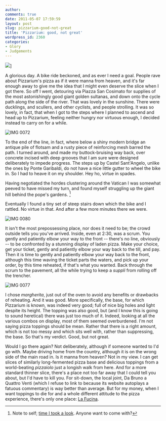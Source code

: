 ```yaml
---
author:
comments: true
date: 2011-05-07 17:59:59
layout: post
slug: pizzarium-good-not-great
title: 'Pizzarium: good, not great'
wordpress_id: 2360
categories:
- Glory
- Judgements
---
```


![](/uploads/2011/05/IMG_0079.jpg)]

A glorious day. A bike ride beckoned, and as ever I need a goal. People rave about Pizzarium's pizza as if it were manna from heaven, and it's far enough away to give me the idea that I might even deserve the slice when I got there. So off I went, detouring via Piazza San Cosimato for supplies of the most astonishingly good giant golden sultanas, and down onto the cycle path along the side of the river. That was lovely in the sunshine. There were ducklings, and scullers, and other cyclists, and people strolling. It was so lovely, in fact, that when I got to the steps where I planned to ascend and head up to Pizzarium, feeling neither hungry nor virtuous enough, I decided instead to carry on for a while.

![IMG 0072](/uploads/2011/05/IMG_0072.jpg)

To the end of the line, in fact, where below a shiny modern bridge an antique pile of flotsam and a rusty piece of reinforcing mesh barred the path. I turned around, and made my buttock-bruising way back, over concrete incised with deep grooves that I am sure were designed deliberately to impede progress. The steps up by Castel Sant'Angelo, unlike the ones by Ponte Garibaldi, do not have a nice little gutter to wheel the bike in. So I had to heave it on my shoulder. Hey ho, virtue in spades.

Having negotiated the hordes clustering around the Vatican I was somewhat peeved to have missed my turn, and found myself struggling up the giant hill behind the pope's gardens. [^fn1]
[^fn1]: Note to self; [time I took a look](http://mv.vatican.va/2_IT/pages/z-Info/MV_Info_Servizi_Visite.html). Anyone want to come with? 

 Eventually I found a tiny set of steep stairs down which the bike and I rattled. No virtue in that. And after a few more minutes there we were.

![IMG 0080](/uploads/2011/05/IMG_0080.jpg)

It isn't the most prepossessing place, nor does it need to be; the crowd outside tells you you've arrived. Inside, even at 2:30, was a scrum. You gently and patiently elbow your way to the front -- there's no line, obviously -- to be confronted by a stunning display of laden pizza. Make your choice, get your ticket, gently and patiently elbow your way back to the till, and pay. Then it is time to gently and patiently elbow your way back to the front, although this time waving the ticket parts the waters, and pick up your order, by this time reheated, if that's what you wanted. Back through the scrum to the pavement, all the while trying to keep a _suppli_ from rolling off the trencher.

![IMG 0077](/uploads/2011/05/IMG_0077.jpg)

I chose _margherita_, just out of the oven to avoid any benefits or drawbacks of reheating. And it was good. More specifically, the base, for which Pizzarium is known, was indeed very good; full of nice big holes and light despite its height. The topping was also good, but (and I know this is going to sound heretical) there was just too much of it. Indeed, looking at all the various combos on display, most of them seemed overburdened. I'm not saying pizza toppings should be mean. Rather that there is a right amount, which is not too messy and which sits well with, rather than suppressing, the base. So that's my verdict. Good, but not great.

Would I go there again? Not deliberately, although if someone wanted to I'd go with. Maybe driving home from the country, although it is on the wrong side of the main road in. Is it manna from heaven? Not in my view. I can get slices of similarly long-fermented pizza base and delicious toppings from a world-beating _pizzaiolo_ just a longish walk from here. And for a more standard thinner slice, there's a place not too far away that I could tell you about, but I'd have to kill you. For sit-down, the local joint, Da Bruno a Quattro Venti (which I refuse to link to because its website autoplays a fatuous commentary) is way better than average. But for my money, when I want toppings to die for and a whole different attitude to the pizza experience, there's only one place: [La Fucina](http://www.pizzerialafucina.it/index.php?option=com_content&view=frontpage&Itemid=1).
